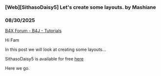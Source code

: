 ### [Web][SithasoDaisy5] Let's create some layouts. by Mashiane
### 08/30/2025
[B4X Forum - B4J - Tutorials](https://www.b4x.com/android/forum/threads/168461/)

Hi Fam  
  
In this post we will look at creating some layouts…  
  
SithasoDaisy5 is available for free [here](https://github.com/Mashiane/SithasoDaisy5)  
  
Here we go.